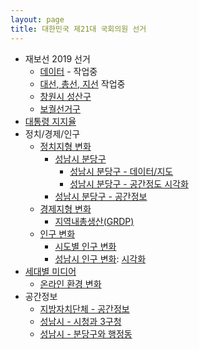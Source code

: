 ```yaml
---
layout: page
title: 대한민국 제21대 국회의원 선거
---
```



- 재보선 2019 선거
    - [데이터](by_election_data.html) - 작업중
    - [대선, 총선, 지선](by_election_major_election.html) 작업중
    - [창원시 성산구](by_election_precinct_changwon.html)    
    - [보궐선거구](by_election_precinct.html)
- [대통령 지지율](president_approval_survey.html)
- 정치/경제/인구
    - [정치지형 변화](election_politics.html)
        - [성남시 분당구](election_politics_votes.html)
            - [성남시 분당구 - 데이터/지도](election_bundang_data.html)
            - [성남시 분당구 - 공간정도 시각화](election_bundang_data_map.html)
        - [성남시 분당구 - 공간정보](election_politics_votes_map.html)
    - [경제지형 변화](election_economics.html)
        - [지역내총생산(GRDP)](election_grdp.html)
    - [인구 변화](election_population_pyramid.html)
        - [시도별 인구 변화](election_province_population.html)
        - [성남시 인구 변화](election_sungnam_population.html): [시각화](election_sungnam_population_viz.html)
- [세대별 미디어](election_media.html)
    - [온라인 환경 변화](election_online.html)
- 공간정보
    - [지방자치단체 - 공간정보](election_sigungu.html)
    - [성남시 - 시청과 3구청](election_sigungu_sungnam.html)
    - [성남시 - 분당구와 행정동](election_sigungu_sungnam_dong.html)
    
    